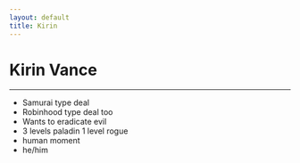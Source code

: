 ```yaml
---
layout: default
title: Kirin
---
```


# Kirin Vance
---

- Samurai type deal
- Robinhood type deal too
- Wants to eradicate evil
- 3 levels paladin 1 level rogue
- human moment
- he/him